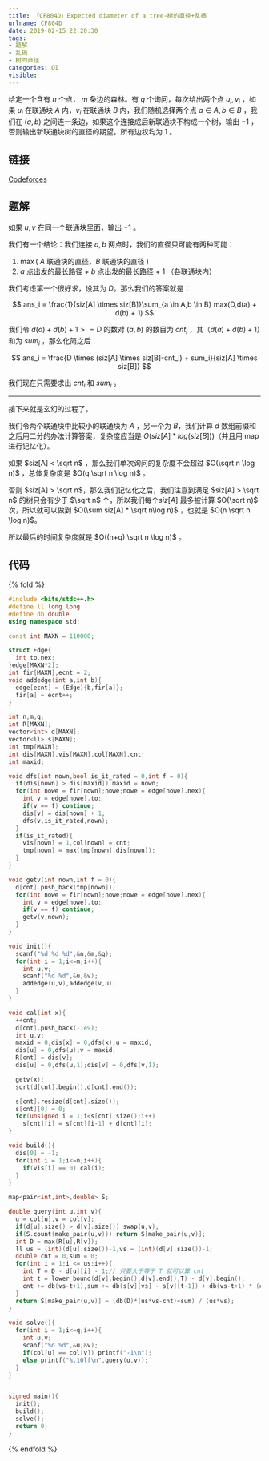 ```yaml
---
title: 「CF804D」Expected diameter of a tree-树的直径+乱搞
urlname: CF804D
date: 2019-02-15 22:20:30
tags:
- 题解
- 乱搞
- 树的直径
categories: OI
visible:
---
```


给定一个含有 $n$ 个点， $m$ 条边的森林。有 $q$ 个询问，每次给出两个点 $u_i,v_i$ ，如果 $u_i$ 在联通块 $A$ 内，$v_i$ 在联通块 $B$ 内，我们随机选择两个点 $a \in A,b \in B$ ，我们在 $(a,b)$ 之间连一条边，如果这个连接成后新联通块不构成一个树，输出 $-1$ ，否则输出新联通块树的直径的期望。所有边权均为 $1$ 。

<!-- more -->

## 链接

[Codeforces](https://codeforces.com/problemset/problem/804/D)

## 题解

如果 $u,v$ 在同一个联通块里面，输出 $-1$ 。

我们有一个结论：我们连接 $a,b$ 两点时，我们的直径只可能有两种可能：

1. $\max($ $A$ 联通块的直径，$B$ 联通块的直径 $)$
2. $a$ 点出发的最长路径 + $b$ 点出发的最长路径 + 1 （各联通块内）

我们考虑第一个很好求，设其为 $D$。那么我们的答案就是：

$$
ans_i = \frac{1}{siz[A] \times siz[B]}\sum_{a \in A,b \in B} max(D,d(a) + d(b) + 1)
$$

我们令 $d(a) + d(b) + 1 >= D$ 的数对 $(a,b)$ 的数目为 $cnt_i$ ，其（$d(a) + d(b) + 1$）和为 $sum_i$ ，那么化简之后：

$$
ans_i = \frac{D \times (siz[A] \times siz[B]-cnt_i) + sum_i}{siz[A] \times siz[B]}
$$

我们现在只需要求出 $cnt_i$ 和 $sum_i$ 。

- - -

接下来就是玄幻的过程了。

我们令两个联通块中比较小的联通块为 $A$ ，另一个为 $B$，我们计算 $d$ 数组前缀和之后用二分的办法计算答案，复杂度应当是 $O(siz[A] * log(siz[B]))$（并且用 map 进行记忆化）。

如果 $siz[A] < \sqrt n$ ，那么我们单次询问的复杂度不会超过 $O(\sqrt n \log n)$ ，总体复杂度是 $O(q \sqrt n \log n)$ 。

否则 $siz[A] > \sqrt n$，那么我们记忆化之后，我们注意到满足 $siz[A] > \sqrt n$ 的树只会有少于 $\sqrt n$ 个，所以我们每个$siz[A]$ 最多被计算 $O(\sqrt n)$ 次，所以就可以做到 $O(\sum siz[A] * \sqrt n\log n)$ ，也就是 $O(n \sqrt n \log n)$。

所以最后的时间复杂度就是 $O((n+q) \sqrt n \log n)$ 。

## 代码

{% fold %}
```cpp
#include <bits/stdc++.h>
#define ll long long
#define db double
using namespace std;

const int MAXN = 110000;

struct Edge{
  int to,nex;
}edge[MAXN*2];
int fir[MAXN],ecnt = 2;
void addedge(int a,int b){
  edge[ecnt] = (Edge){b,fir[a]};
  fir[a] = ecnt++;
}

int n,m,q;
int R[MAXN];
vector<int> d[MAXN];
vector<ll> s[MAXN];
int tmp[MAXN];
int dis[MAXN],vis[MAXN],col[MAXN],cnt;
int maxid;

void dfs(int nown,bool is_it_rated = 0,int f = 0){
  if(dis[nown] > dis[maxid]) maxid = nown;
  for(int nowe = fir[nown];nowe;nowe = edge[nowe].nex){
    int v = edge[nowe].to;
    if(v == f) continue;
    dis[v] = dis[nown] + 1;
    dfs(v,is_it_rated,nown);
  }
  if(is_it_rated){
    vis[nown] = 1,col[nown] = cnt;
    tmp[nown] = max(tmp[nown],dis[nown]);
  }
}

void getv(int nown,int f = 0){
  d[cnt].push_back(tmp[nown]);
  for(int nowe = fir[nown];nowe;nowe = edge[nowe].nex){
    int v = edge[nowe].to;
    if(v == f) continue;
    getv(v,nown);
  }
}

void init(){
  scanf("%d %d %d",&n,&m,&q);
  for(int i = 1;i<=m;i++){
    int u,v;
    scanf("%d %d",&u,&v);
    addedge(u,v),addedge(v,u);
  }
}

void cal(int x){
  ++cnt;
  d[cnt].push_back(-1e9);
  int u,v;
  maxid = 0,dis[x] = 0,dfs(x);u = maxid;
  dis[u] = 0,dfs(u);v = maxid;
  R[cnt] = dis[v];
  dis[u] = 0,dfs(u,1);dis[v] = 0,dfs(v,1);

  getv(x);
  sort(d[cnt].begin(),d[cnt].end());

  s[cnt].resize(d[cnt].size());
  s[cnt][0] = 0;
  for(unsigned i = 1;i<s[cnt].size();i++) 
    s[cnt][i] = s[cnt][i-1] + d[cnt][i];
}

void build(){
  dis[0] = -1;
  for(int i = 1;i<=n;i++){
    if(vis[i] == 0) cal(i);
  }
}

map<pair<int,int>,double> S;

double query(int u,int v){
  u = col[u],v = col[v];
  if(d[u].size() > d[v].size()) swap(u,v);
  if(S.count(make_pair(u,v))) return S[make_pair(u,v)];
  int D = max(R[u],R[v]);
  ll us = (int)(d[u].size())-1,vs = (int)(d[v].size())-1;
  double cnt = 0,sum = 0;
  for(int i = 1;i <= us;i++){
    int T = D - d[u][i] - 1;// 只要大于等于 T 就可以算 cnt
    int t = lower_bound(d[v].begin(),d[v].end(),T) - d[v].begin();
    cnt += db(vs-t+1),sum += db(s[v][vs] - s[v][t-1]) + db(vs-t+1) * (d[u][i]+1);
  }
  return S[make_pair(u,v)] = (db(D)*(us*vs-cnt)+sum) / (us*vs);
}

void solve(){
  for(int i = 1;i<=q;i++){
    int u,v;
    scanf("%d %d",&u,&v);
    if(col[u] == col[v]) printf("-1\n");
    else printf("%.10lf\n",query(u,v));
  }
}


signed main(){
  init();
  build();
  solve();
  return 0;
}
```
{% endfold %}
